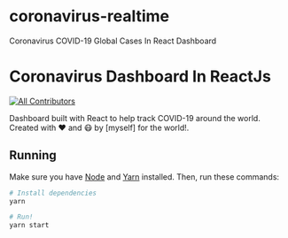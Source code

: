 # coronavirus-realtime
Coronavirus COVID-19 Global Cases In React Dashboard


# Coronavirus Dashboard In ReactJs

<!-- ALL-CONTRIBUTORS-BADGE:START - Do not remove or modify this section -->
[![All Contributors](https://img.shields.io/badge/all_contributors-1-orange.svg?style=flat-square)](#contributors-)
<!-- ALL-CONTRIBUTORS-BADGE:END -->

Dashboard built with React to help track COVID-19 around the world. Created with ❤️ and 😷 by [myself] for the world!.

## Running

Make sure you have [Node](https://nodejs.org) and [Yarn](https://yarnpkg.com) installed. Then, run these commands:

```sh
# Install dependencies
yarn

# Run!
yarn start


